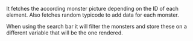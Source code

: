 It fetches the according monster picture depending on the ID of each element. Also fetches random typicode to add data for each monster.

When using the search bar it will filter the monsters and store these on a different variable that will be the one rendered.
